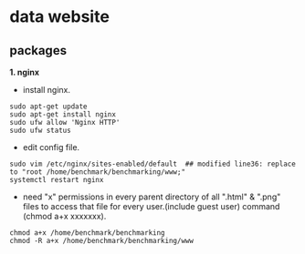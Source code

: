# data website #

## packages ##
**1. nginx**
* install nginx.
```angular2
sudo apt-get update
sudo apt-get install nginx
sudo ufw allow 'Nginx HTTP'  
sudo ufw status
```
* edit config file.
```angular2
sudo vim /etc/nginx/sites-enabled/default  ## modified line36: replace to "root /home/benchmark/benchmarking/www;" 
systemctl restart nginx
```
* need "x" permissions in every parent directory of all ".html" & ".png" files to access that file for every user.(include guest user)
command (chmod a+x xxxxxxx).
```
chmod a+x /home/benchmark/benchmarking
chmod -R a+x /home/benchmark/benchmarking/www 
```

